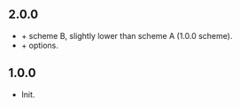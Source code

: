 ## 2.0.0
- \+ scheme B, slightly lower than scheme A (1.0.0 scheme).
- \+ options. 

## 1.0.0
- Init.